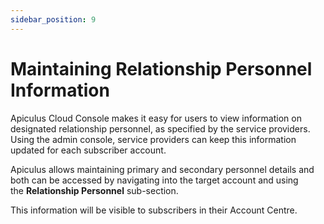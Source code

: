 ```yaml
---
sidebar_position: 9
---
```

# Maintaining Relationship Personnel Information

Apiculus Cloud Console makes it easy for users to view information on designated relationship personnel, as specified by the service providers. Using the admin console, service providers can keep this information updated for each subscriber account.

Apiculus allows maintaining primary and secondary personnel details and both can be accessed by navigating into the target account and using the **Relationship Personnel** sub-section.

This information will be visible to subscribers in their Account Centre.
